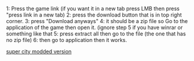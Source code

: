 1: Press the game link (if you want it in a new tab press LMB then press "press link in a new tab)
2: press the download button that is in top right corner.
3: press "Download anyways"
4: it should be a zip file so Go to the application of the game then open it. (ignore step 5 if you have winrar or something like that
5: press extract all then go to the file (the one that has no zip file) 
6: then go to application then it works.

[super city modded version](https://drive.google.com/file/d/1scDmzYt87YobmfFm9PxHhnFCGu8ujrLc/view?usp=sharing)
